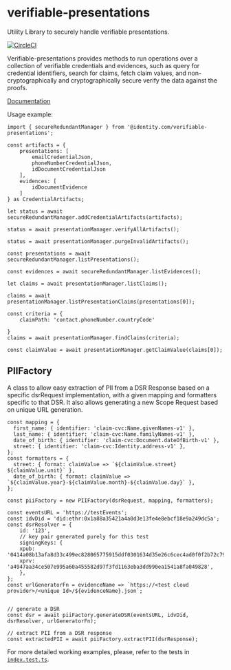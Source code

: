 # verifiable-presentations
Utility Library to securely handle verifiable presentations.

[![CircleCI](https://circleci.com/gh/identity-com/verifiable-presentations.svg?style=svg)](https://circleci.com/gh/identity-com/verifiable-presentations)

Verifiable-presentations provides methods to run operations over a collection of verifiable credentials and evidences, such as query for credential identifiers, search for claims, fetch claim values, and non-cryptographically and cryptographically secure verify the data against the proofs.

[Documentation](https://identity-com.github.io/verifiable-presentations/)

Usage example:

```
import { secureRedundantManager } from '@identity.com/verifiable-presentations';

const artifacts = {
    presentations: [
        emailCredentialJson,
        phoneNumberCredentialJson,
        idDocumentCredentialJson
    ],
    evidences: [
        idDocumentEvidence
    ]
} as CredentialArtifacts;

let status = await secureRedundantManager.addCredentialArtifacts(artifacts);

status = await presentationManager.verifyAllArtifacts();

status = await presentationManager.purgeInvalidArtifacts();

const presentations = await secureRedundantManager.listPresentations();

const evidences = await secureRedundantManager.listEvidences();

let claims = await presentationManager.listClaims();

claims = await presentationManager.listPresentationClaims(presentations[0]);

const criteria = {
    claimPath: 'contact.phoneNumber.countryCode'

}
claims = await presentationManager.findClaims(criteria);

const claimValue = await presentationManager.getClaimValue(claims[0]);
```

## PIIFactory

A class to allow easy extraction of PII from a DSR Response based on a specific dsrRequest implementation, with a given mapping and formatters specific to that DSR. It also allows generating a new Scope Request based on unique URL generation.

```
const mapping = {
  first_name: { identifier: 'claim-cvc:Name.givenNames-v1' },
  last_name: { identifier: 'claim-cvc:Name.familyNames-v1' },
  date_of_birth: { identifier: 'claim-cvc:Document.dateOfBirth-v1' },
  street: { identifier: 'claim-cvc:Identity.address-v1' },
};
const formatters = {
  street: { format: claimValue => `${claimValue.street} ${claimValue.unit}` },
  date_of_birth: { format: claimValue => `${claimValue.year}-${claimValue.month}-${claimValue.day}` },
};

const piiFactory = new PIIFactory(dsrRequest, mapping, formatters);

const eventsURL = 'https://testEvents';
const idvDid = 'did:ethr:0x1a88a35421a4a0d3e13fe4e8ebcf18e9a249dc5a';
const dsrResolver = {
    id: '123',
    // key pair generated purely for this test
    signingKeys: {
    xpub: '0414a08b13afa8d33c499ec828065775915ddf0301634d35e26c6cec4ad0f0f2b72c79e90357d47c7ba65a3c03bb22ac7e273c5d01494448a155df8a28da33b48d',
    xprv: 'a4947aa34ce507e995a60a455582d97f3fd1163eba3dd990ea1541a8fa049828',
    },
};
const urlGeneratorFn = evidenceName => `https://<test cloud provider>/<unique Id>/${evidenceName}.json`;


// generate a DSR
const dsr = await piiFactory.generateDSR(eventsURL, idvDid, dsrResolver, urlGeneratorFn);

// extract PII from a DSR response
const extractedPII = await piiFactory.extractPII(dsrResponse);

```

For more detailed working examples, please, refer to the tests in [`index.test.ts`](src/__tests__/index.test.ts).
